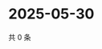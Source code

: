 # 2025-05-30

共 0 条

<!-- BEGIN ZHIHUVIDEO -->
<!-- 最后更新时间 Fri May 30 2025 06:10:56 GMT+0800 (China Standard Time) -->

<!-- END ZHIHUVIDEO -->
